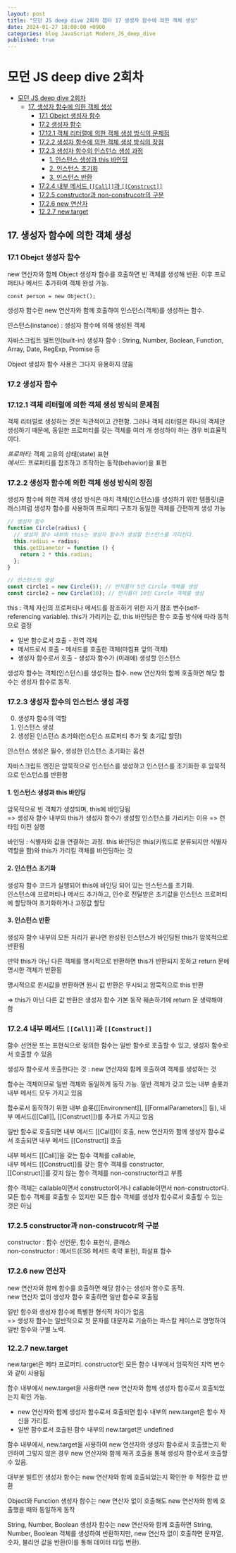 ```yaml
---
layout: post
title: "모던 JS deep dive 2회차 챕터 17 생성자 함수에 의한 객체 생성"
date: 2024-01-27 18:00:00 +0900
categories: blog JavaScript Modern_JS_deep_dive
published: true
---
```


# 모던 JS deep dive 2회차

- [모던 JS deep dive 2회차](#모던-js-deep-dive-2회차)
  - [17. 생성자 함수에 의한 객체 생성](#17-생성자-함수에-의한-객체-생성)
    - [17.1 Obejct 생성자 함수](#171-obejct-생성자-함수)
    - [17.2 생성자 함수](#172-생성자-함수)
    - [17.12.1 객체 리터럴에 의한 객체 생성 방식의 문제점](#17121-객체-리터럴에-의한-객체-생성-방식의-문제점)
    - [17.2.2 생성자 함수에 의한 객체 생성 방식의 장점](#1722-생성자-함수에-의한-객체-생성-방식의-장점)
    - [17.2.3 생성자 함수의 인스턴스 생성 과정](#1723-생성자-함수의-인스턴스-생성-과정)
      - [1. 인스턴스 생성과 this 바인딩](#1-인스턴스-생성과-this-바인딩)
      - [2. 인스턴스 초기화](#2-인스턴스-초기화)
      - [3. 인스턴스 반환](#3-인스턴스-반환)
    - [17.2.4 내부 메서드 `[[Call]]`과 `[[Construct]]`](#1724-내부-메서드-call과-construct)
    - [17.2.5 constructor과 non-construcotr의 구분](#1725-constructor과-non-construcotr의-구분)
    - [17.2.6 new 연산자](#1726-new-연산자)
    - [12.2.7 new.target](#1227-newtarget)

## 17. 생성자 함수에 의한 객체 생성

### 17.1 Obejct 생성자 함수

new 연산자와 함께 Object 생성자 함수를 호출하면 빈 객체를 생성해 반환. 이후 프로퍼티나 메서드 추가하여 객체 완성 가능.

`const person = new Object();`

생성자 함수란 new 연산자와 함께 호출하여 인스턴스(객체)를 생성하는 함수.

인스턴스(instance) : 생성자 함수에 의해 생성된 객체

자바스크립트 빌트인(built-in) 생성자 함수 : String, Number, Boolean, Function, Array, Date, RegExp, Promise 등

Object 생성자 함수 사용은 그다지 유용하지 않음

### 17.2 생성자 함수

### 17.12.1 객체 리터럴에 의한 객체 생성 방식의 문제점

객체 리터럴로 생성하는 것은 직관적이고 간편함. 그러나 객체 리터럴은 하나의 객체만 생성하기 때문에, 동일한 프로퍼티를 갖는 객체를 여러 개 생성하야 하는 경우 비효율적이다.

_프로퍼티_: 객체 고유의 상태(state) 표현  
_메서드_: 프로퍼티를 참조하고 조작하는 동작(behavior)을 표현

### 17.2.2 생성자 함수에 의한 객체 생성 방식의 장점

생성자 함수에 의한 객체 생성 방식은 마치 객체(인스턴스)를 생성하기 위한 템플릿(클래스)처럼 생성자 함수를 사용하여 프로퍼티 구조가 동일한 객체를 간편하게 생성 가능

```javascript
// 생성자 함수
function Circle(radius) {
  // 생성자 함수 내부의 this는 생성자 함수가 생성할 인스턴스를 가리킨다.
  this.radius = radius;
  this.getDiameter = function () {
    return 2 * this.radius;
  };
}

// 인스턴스의 생성
const circle1 = new Circle(5); // 반지름이 5인 Circle 객체를 생성
const circle2 = new Circle(10); // 반지름이 10인 Circle 객체를 생성
```

this : 객체 자신의 프로퍼티나 메서드를 참조하기 위한 자기 참조 변수(self-referencing variable). this가 가리키는 값, this 바인딩은 함수 호출 방식에 따라 동적으로 결정

- 일반 함수로서 호출 - 전역 객체
- 메서드로서 호출 - 메서드를 호출한 객체(마침표 앞의 객체)
- 생성자 함수로서 호출 - 생성자 함수가 (미래에) 생성할 인스턴스

생성자 함수는 객체(인스턴스)를 생성하는 함수. new 연산자와 함께 호출하면 해당 함수는 생성자 함수로 동작.

### 17.2.3 생성자 함수의 인스턴스 생성 과정

0. 생성자 함수의 역할
1. 인스턴스 생성
2. 생성된 인스턴스 초기화(인스턴스 프로퍼티 추가 및 초기값 할당)

인스턴스 생성은 필수, 생성한 인스턴스 초기화는 옵션

자바스크립트 엔진은 암묵적으로 인스턴스를 생성하고 인스턴스를 초기화한 후 암묵적으로 인스턴스를 반환함

#### 1. 인스턴스 생성과 this 바인딩

암묵적으로 빈 객체가 생성되며, this에 바인딩됨  
=> 생성자 함수 내부의 this가 생성자 함수가 생성할 인스턴스를 가리키는 이유
=> 런타임 이전 실행

바인딩 : 식별자와 값을 연결하는 과정. this 바인딩은 this(키워드로 분류되지만 식별자 역할을 함)와 this가 가리킬 객체를 바인딩하는 것

#### 2. 인스턴스 초기화

생성자 함수 코드가 실행되어 this에 바인딩 되어 있는 인스턴스를 초기화.  
인스턴스에 프로퍼티나 메서드 추가하고, 인수로 전달받은 초기값을 인스턴스 프로퍼티에 할당하여 초기화하거나 고정값 할당

#### 3. 인스턴스 반환

생성자 함수 내부의 모든 처리가 끝나면 완성된 인스턴스가 바인딩된 this가 암묵적으로 반환됨

만약 this가 아닌 다른 객체를 명시적으로 반환하면 this가 반환되지 못하고 return 문에 명시한 객체가 반환됨

명시적으로 원시값을 반환하면 원시 값 반환은 무시되고 암묵적으로 this 반환

=> this가 아닌 다른 값 반환은 생성자 함수 기본 동작 훼손하기에 return 문 생략해야 함

### 17.2.4 내부 메서드 `[[Call]]`과 `[[Construct]]`

함수 선언문 또는 표현식으로 정의한 함수는 일반 함수로 호출할 수 있고, 생성자 함수로서 호출할 수 있음

생성자 함수로서 호출한다는 것 : new 연산자와 함께 호출하여 객체를 생성하는 것

함수는 객체이므로 일반 객체와 동일하게 동작 가능. 일반 객체가 갖고 있는 내부 슬롯과 내부 메서드 모두 가지고 있음

함수로서 동작하기 위한 내부 슬롯([[Environment]], [[FormalParameters]] 등), 내부 메서드([[Call]], [[Construct]])를 추가로 가지고 있음

일반 함수로 호출되면 내부 메서드 [[Call]]이 호출, new 연산자와 함께 생성자 함수로서 호출되면 내부 메서드 [[Construct]] 호출

내부 메서드 [[Call]]을 갖는 함수 객체를 callable,  
내부 메서드 [[Construct]]를 갖는 함수 객체를 constructor,  
[[Construct]]를 갖지 않는 함수 객체를 non-constructor라고 부름

함수 객체는 callable이면서 constructor이거나 callable이면서 non-constructor다. 모든 함수 객체를 호출할 수 있지만 모든 함수 객체를 생성자 함수로서 호출할 수 있는 것은 아님

### 17.2.5 constructor과 non-construcotr의 구분

constructor : 함수 선언문, 함수 표현식, 클래스  
non-constructor : 메서드(ES6 메서드 축약 표현), 화살표 함수

### 17.2.6 new 연산자

new 연산자와 함께 함수를 호출하면 해당 함수는 생성자 함수로 동작.  
new 연산자 없이 생성자 함수 호출하면 일반 함수로 호출됨

일반 함수와 생성자 함수에 특별한 형식적 차이가 없음  
=> 생성자 함수는 일반적으로 첫 문자를 대문자로 기술하는 파스칼 케이스로 명명하여 일반 함수와 구별 노력.

### 12.2.7 new.target

new.target은 메타 프로퍼티. constructor인 모든 함수 내부에서 암묵적인 지역 변수와 같이 사용됨

함수 내부에서 new.target을 사용하면 new 연산자와 함께 생성자 함수로서 호출되었는지 확인 가능.

- new 연산자와 함께 생성자 함수로서 호출되면 함수 내부의 new.target은 함수 자신을 가리킴.
- 일반 함수로서 호출된 함수 내부의 new.target은 undefined

함수 내부에서, new.target을 사용하여 new 연산자와 생성자 함수로서 호출했는지 확인하여 그렇지 않은 경우 new 연산자와 함께 재귀 호출을 통해 생성자 함수로서 호출할 수 있음.

대부분 빌트인 생성자 함수는 new 연산자와 함께 호출되었는지 확인한 후 적절한 값 반환

Object와 Function 생성자 함수는 new 연산자 없이 호출해도 new 연산자와 함께 호출했을 때와 동일하게 동작

String, Number, Boolean 생성자 함수는 new 연산자와 함께 호출하면 String, Number, Boolean 객체를 생성하여 반환하지만, new 연산자 없이 호출하면 문자열, 숫자, 불리언 값을 반환(이를 통해 데이터 타입 변환).
